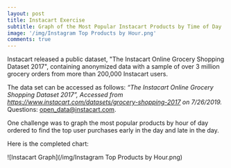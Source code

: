 ```yaml
---
layout: post
title: Instacart Exercise
subtitle: Graph of the Most Popular Instacart Products by Time of Day
image: '/img/Instagram Top Products by Hour.png'
comments: true
---
```


Instacart released a public dataset, "The Instacart Online Grocery Shopping Dataset 2017", containing anonymized data with a sample of over 3 million grocery orders from more than 200,000 Instacart users.

The data set can be accessed as follows: _“The Instacart Online Grocery Shopping Dataset 2017”, Accessed from https://www.instacart.com/datasets/grocery-shopping-2017 on 7/26/2019._  Questions: open_data@instacart.com.

One challenge was to graph the most popular products by hour of day ordered to find the top user purchases early in the day and late in the day.

Here is the completed chart:

![Instacart Graph](/img/Instagram Top Products by Hour.png)

